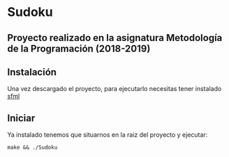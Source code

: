# Sudoku
## Proyecto realizado en la asignatura Metodología de la Programación (2018-2019)
## Instalación
Una vez descargado el proyecto, para ejecutarlo necesitas tener instalado [sfml](https://www.sfml-dev.org/download.php)

## Iniciar
Ya instalado tenemos que situarnos en la raiz del proyecto y ejecutar:

```
make && ./Sudoku
```
